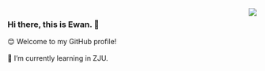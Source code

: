 <img align='right' src="https://github-readme-stats.vercel.app/api?username=Ewan-K&hide_border=true&show_icons=true&theme=dracula">

### Hi there, this is Ewan. 👋
😊 Welcome to my GitHub profile!
<br><br>
🌱 I’m currently learning in ZJU.

